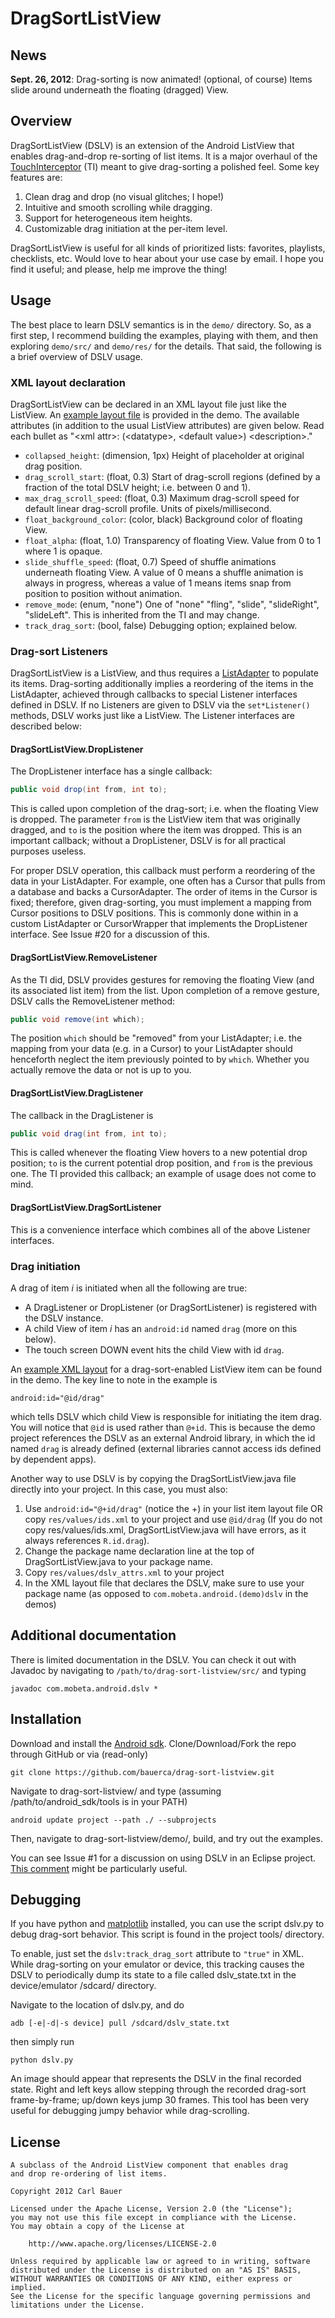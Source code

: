 DragSortListView
================

News
----

**Sept. 26, 2012**: Drag-sorting is now animated! (optional, of course)
Items slide around underneath the floating (dragged) View.


Overview
--------

DragSortListView (DSLV) is an extension of the Android ListView that enables
drag-and-drop re-sorting of list items. It is a major overhaul of
the [TouchInterceptor](https://github.com/android/platform_packages_apps_music/blob/master/src/com/android/music/TouchInterceptor.java) (TI) 
meant to give drag-sorting a polished feel. Some key features are:

1. Clean drag and drop (no visual glitches; I hope!)
2. Intuitive and smooth scrolling while dragging.
3. Support for heterogeneous item heights.
4. Customizable drag initiation at the per-item level.

DragSortListView is useful for all kinds of prioritized lists:
favorites, playlists, checklists, etc. Would love to hear about
your use case by email.
I hope you find it useful; and please, help me improve the thing!

Usage
-----

The best place to learn DSLV semantics is in the `demo/` directory.
So, as a first step, I recommend building the examples, playing with
them, and then exploring `demo/src/` and `demo/res/` for the
details. That said, the following is a brief overview of DSLV usage.

### XML layout declaration

DragSortListView can be declared in an XML layout file just like
the ListView. An [example layout
file](https://github.com/bauerca/drag-sort-listview/blob/master/demo/res/layout/dslv_main.xml)
is provided in the demo. The available attributes (in addition to the usual
ListView attributes) are given below. Read each bullet as "\<xml attr\>:
(\<datatype\>, \<default value\>) \<description\>."

* `collapsed_height`: (dimension, 1px) Height of placeholder at original
drag position.
* `drag_scroll_start`: (float, 0.3) Start of drag-scroll regions
(defined by a
fraction of the total DSLV height; i.e. between 0 and 1).
* `max_drag_scroll_speed`: (float, 0.3) Maximum drag-scroll speed for
default linear drag-scroll profile. Units of pixels/millisecond.
* `float_background_color`: (color, black) Background color of
floating View.
* `float_alpha`: (float, 1.0) Transparency of floating View. Value from
0 to 1 where 1 is opaque.
* `slide_shuffle_speed`: (float, 0.7) Speed of shuffle animations
underneath floating View. A value
of 0 means a shuffle animation is always in progress, whereas a value
of 1 means items snap from position to position without animation.
* `remove_mode`: (enum, "none") One of "none" "fling", "slide",
"slideRight", "slideLeft". This is inherited from the TI and may change.
* `track_drag_sort`: (bool, false) Debugging option; explained below.

### Drag-sort Listeners

DragSortListView is a ListView, and thus requires a [ListAdapter](http://developer.android.com/reference/android/widget/ListAdapter.html)
to populate
its items. Drag-sorting additionally implies a reordering of the items
in the ListAdapter, achieved through callbacks to special Listener
interfaces
defined in DSLV. If no Listeners are given to DSLV via the `set*Listener()`
methods, DSLV works just like a ListView.
The Listener interfaces are described below:

#### DragSortListView.DropListener

The DropListener interface has a single callback:
```java
public void drop(int from, int to);
```
This is called upon completion of the drag-sort; i.e. when the
floating View is dropped.
The parameter `from` is the ListView item that was originally dragged,
and `to` is the position where the item was dropped.
This is an important callback; without
a DropListener, DSLV is for all practical purposes useless.

For proper DSLV operation, this callback must perform
a reordering of the data in your ListAdapter. For example, one often
has a Cursor that pulls from a database and backs a
CursorAdapter. The order of items in the
Cursor is fixed; therefore, given drag-sorting, you must implement
a mapping from Cursor positions to DSLV positions. This is commonly
done
within in a custom ListAdapter or CursorWrapper that implements the
DropListener interface. See Issue #20 for a discussion of this.

#### DragSortListView.RemoveListener

As the TI did, DSLV provides gestures for removing the floating
View (and its associated list item) from the list. Upon completion of
a remove gesture, DSLV calls the RemoveListener method:
```java
public void remove(int which);
```
The position `which` should be "removed" from your ListAdapter; i.e.
the mapping from your data (e.g. in a Cursor) to your ListAdapter
should henceforth neglect the item previously pointed to by `which`.
Whether you actually remove the data or not is up to you.

#### DragSortListView.DragListener

The callback in the DragListener is
```java
public void drag(int from, int to);
```
This is called whenever the floating View hovers to a new potential
drop position; `to` is the current potential drop position, and `from` is
the previous one. The TI provided this callback; an example of usage
does not come to mind.

#### DragSortListView.DragSortListener

This is a convenience interface which combines all of the above
Listener interfaces.


### Drag initiation

A drag of item *i* is initiated when all the following are true:

* A DragListener or DropListener (or DragSortListener) is
registered with the DSLV instance.
* A child View of item *i* has an `android:id` named `drag` (more
on this below).
* The touch screen DOWN event hits the child View with id `drag`.

An [example XML layout](https://github.com/bauerca/drag-sort-listview/blob/master/demo/res/layout/jazz_artist_list_item.xml)
for a drag-sort-enabled ListView item can be found in the demo.
The key line to note in the example is

    android:id="@id/drag"

which tells DSLV which child View is responsible for initiating the
item drag. You will notice that `@id` is used rather than `@+id`.
This is because the demo project references the DSLV as an external
Android library, in which the id named `drag` is already defined
(external libraries cannot access ids defined by dependent
apps).

Another way to use DSLV is by copying the DragSortListView.java
file directly into your project. In this case, you must also:

1. Use `android:id="@+id/drag"` (notice the +) in your list item layout
file OR copy `res/values/ids.xml` to your project and use `@id/drag`
(If you do not copy res/values/ids.xml, DragSortListView.java will have
errors, as it always references `R.id.drag`).
2. Change the package name declaration line at the top of
DragSortListView.java to your package name.
3. Copy `res/values/dslv_attrs.xml` to your project
4. In the XML layout file that declares the DSLV, make sure to use
your package name (as opposed to `com.mobeta.android.(demo)dslv` in the
demos)

Additional documentation
------------------------

There is limited documentation in the DSLV.
You can check it
out with Javadoc by navigating to `/path/to/drag-sort-listview/src/` and
typing

    javadoc com.mobeta.android.dslv *


Installation
------------

Download and install the [Android sdk](http://developer.android.com/sdk/index.html). Clone/Download/Fork the repo
through GitHub or via (read-only)

    git clone https://github.com/bauerca/drag-sort-listview.git

Navigate to drag-sort-listview/ and type (assuming
/path/to/android_sdk/tools is in your PATH)

    android update project --path ./ --subprojects

Then, navigate to drag-sort-listview/demo/, build,
and try out the examples.

You can see Issue #1 for a discussion on using
DSLV in an Eclipse project. [This comment](https://github.com/bauerca/drag-sort-listview/issues/1#issuecomment-6596255)
might be particularly useful.

Debugging
---------

If you have python and [matplotlib](http://matplotlib.sourceforge.net/)
installed, you can use the script dslv.py
to debug drag-sort behavior. This script
is found in the project tools/ directory.

To enable, just set the `dslv:track_drag_sort` attribute to
`"true"` in XML. While drag-sorting on your emulator or device,
this tracking causes the DSLV to periodically dump its state to
a file called dslv_state.txt in the device/emulator /sdcard/ directory. 

Navigate to the location of dslv.py, and do 

    adb [-e|-d|-s device] pull /sdcard/dslv_state.txt

then simply run

    python dslv.py

An image should appear that represents the DSLV in the final
recorded state. Right and left keys allow stepping
through the recorded drag-sort frame-by-frame; up/down keys jump
30 frames. This tool has
been very useful for debugging jumpy behavior while drag-scrolling.

License
-------

```
A subclass of the Android ListView component that enables drag
and drop re-ordering of list items.

Copyright 2012 Carl Bauer

Licensed under the Apache License, Version 2.0 (the "License");
you may not use this file except in compliance with the License.
You may obtain a copy of the License at

    http://www.apache.org/licenses/LICENSE-2.0

Unless required by applicable law or agreed to in writing, software
distributed under the License is distributed on an "AS IS" BASIS,
WITHOUT WARRANTIES OR CONDITIONS OF ANY KIND, either express or implied.
See the License for the specific language governing permissions and
limitations under the License.
```

